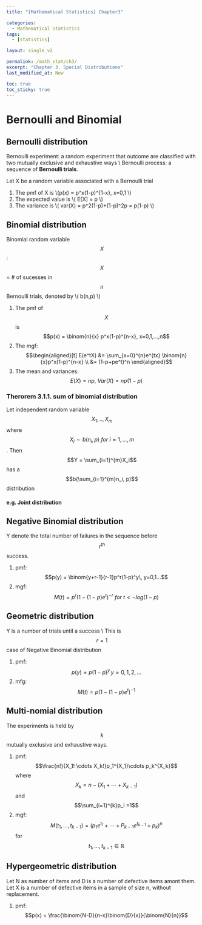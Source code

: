 ```yaml
---
title: "[Mathematical Statistics] Chapter3"

categories:
  - Mathematical Statistics
tags:
  - [statistics]

layout: single_v2

permalink: /math_stat/ch3/
excerpt: "Chapter 3. Special Distributions"
last_modified_at: Now

toc: true
toc_sticky: true
---
```


# Bernoulli and Binomial

## Bernoulli distribution
Bernoulli experiment: a random experiment that outcome are classified with two mutually exclusive and exhaustive ways \\
Bernoulli process: a sequence of **Bernoulli trials**.

Let X be a random variable associated with a Bernoulli trial
1. The pmf of X is \\(p(x) = p^x(1-p)^{1-x}, x=0,1 \\)
2. The expected value is \\( E[X] = p \\)
3. The variance is \\( var(X) = p^2(1-p)+(1-p)^2p = p(1-p) \\)

## Binomial distribution
Binomial random variable $$X$$: $$X$$ = # of sucesses in $$n$$ Bernoulli trials, denoted by \\( b(n,p) \\)

1. The pmf of $$X$$ is $$p(x) = \binom{n}{x} p^x(1-p)^{n-x}, x=0,1,...,n$$
2. The mgf: $$\begin{aligned}[t]
    E(e^tX) &= \sum_{x=0}^{n}e^{tx} \binom{n}{x}p^x(1-p)^{n-x} \\ &= (1-p+pe^t)^n
    \end{aligned}$$
3. The mean and variances: $$E(X) = np,\ Var(X) = np(1-p) $$

### Therorem 3.1.1. sum of binomial distribution
Let independent random variable $$X_1,..,X_m$$ where $$X_i \sim b(n_i, p)\ for\ i=1,...,m$$. Then $$Y = \sum_{i=1}^{m}X_i$$ has a $$b(\sum_{i=1}^{m}n_i, p)$$ distribution

#### e.g. Joint distribution

## Negative Binomial distribution
Y denote the total number of failures in the sequence before $$r^{th}$$ success.

1. pmf: $$p(y) = \binom{y+r-1}{r-1}p^r(1-p)^y\, y=0,1...$$
2. mgf: $$M(t) = p^r(1-(1-p)e^t)^{-r}\ for\ t<-log(1-p)$$

## Geometric distribution
Y is a number of trials until a success \\
This is $$r=1$$ case of Negative Binomial distribution

1. pmf: $$p(y) = p(1-p)^y\, y=0,1,2,...$$
2. mfg: $$M(t) = p(1-(1-p)e^t)^{-1}$$

## Multi-nomial distribution
The experiments is held by $$k$$ mutually exclusive and exhaustive ways.

1. pmf: $$\frac{n!}{X_1! \cdots X_k!}p_1^{X_1}\cdots p_k^{X_k}$$ where $$X_k = n-(X_1+\cdots+X_{k-1})$$ and $$\sum_{i=1}^{k}p_i =1$$
2. mgf: $$M(t_1, ... , t_{k-1}) = (p_1e^{t_1}+ \cdots + P_{k-1}e^{t_{k-1}}+p_k)^n$$ for $$t_1, ... , t_{k-1} \in \mathbb{R}$$

## Hypergeometric distribution
Let N as number of items and D is a number of defective items amont them. Let X is a number of defective items in a sample of size n, without replacement.

1. pmf: $$p(x) = \frac{\binom{N-D}{n-x}\binom{D}{x}}{\binom{N}{n}}$$
